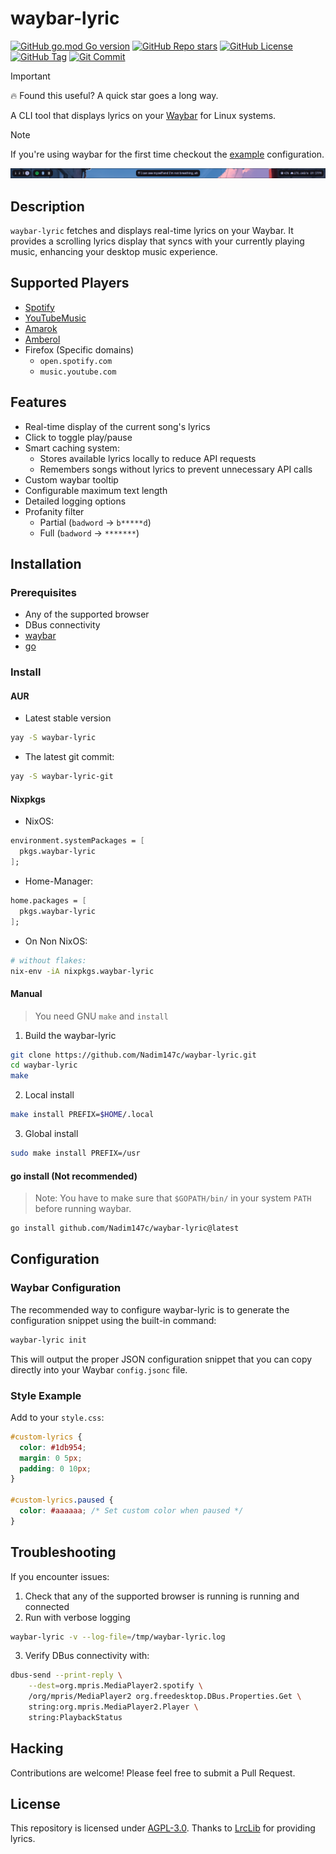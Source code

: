 # waybar-lyric

[![GitHub go.mod Go version](https://img.shields.io/github/go-mod/go-version/Nadim147c/waybar-lyric?style=for-the-badge&logo=go&labelColor=11140F&color=BBE9AA)](https://pkg.go.dev/github.com/Nadim147c/waybar-lyric)
[![GitHub Repo stars](https://img.shields.io/github/stars/Nadim147c/waybar-lyric?style=for-the-badge&logo=github&labelColor=11140F&color=BBE9AA)](https://github.com/Nadim147c/waybar-lyric)
[![GitHub License](https://img.shields.io/github/license/Nadim147c/waybar-lyric?style=for-the-badge&logo=gplv3&labelColor=11140F&color=BBE9AA)](./LICENSE)
[![GitHub Tag](https://img.shields.io/github/v/tag/Nadim147c/waybar-lyric?include_prereleases&sort=semver&style=for-the-badge&logo=git&labelColor=11140F&color=BBE9AA)](https://github.com/Nadim147c/waybar-lyric/tags)
[![Git Commit](https://img.shields.io/github/last-commit/Nadim147c/waybar-lyric?style=for-the-badge&logo=git&labelColor=11140F&color=BBE9AA)](https://github.com/Nadim147c/waybar-lyric/tags)

> [!IMPORTANT]
> 🔥 Found this useful? A quick star goes a long way.

A CLI tool that displays lyrics on your
[Waybar](https://github.com/Alexays/Waybar) for Linux systems.

> [!NOTE]  
> If you're using waybar for the first time checkout the [example](./example/waybar/) configuration.

![Example](./example/waybar/screenshot.png)

## Description

`waybar-lyric` fetches and displays real-time lyrics on your Waybar. It provides a
scrolling lyrics display that syncs with your currently playing music, enhancing your
desktop music experience.

## Supported Players

- [Spotify](https://spotify.com)
- [YouTubeMusic](https://github.com/th-ch/youtube-music)
- [Amarok](https://amarok.kde.org/)
- [Amberol](https://apps.gnome.org/en/Amberol/)
- Firefox (Specific domains)
  - `open.spotify.com`
  - `music.youtube.com`

## Features

- Real-time display of the current song's lyrics
- Click to toggle play/pause
- Smart caching system:
  - Stores available lyrics locally to reduce API requests
  - Remembers songs without lyrics to prevent unnecessary API calls
- Custom waybar tooltip
- Configurable maximum text length
- Detailed logging options
- Profanity filter
  - Partial (`badword` -> `b*****d`)
  - Full (`badword` -> `*******`)

## Installation

### Prerequisites

- Any of the supported browser
- DBus connectivity
- [waybar](https://github.com/Alexays/Waybar)
- [go](https://go.dev/)

### Install

#### AUR

- Latest stable version

```bash
yay -S waybar-lyric
```

- The latest git commit:

```bash
yay -S waybar-lyric-git
```

#### Nixpkgs

- NixOS:

```nix
environment.systemPackages = [
  pkgs.waybar-lyric
];
```

- Home-Manager:

```nix
home.packages = [
  pkgs.waybar-lyric
];
```

- On Non NixOS:

```bash
# without flakes:
nix-env -iA nixpkgs.waybar-lyric
```

#### Manual

> You need GNU `make` and `install`

1. Build the waybar-lyric

```bash
git clone https://github.com/Nadim147c/waybar-lyric.git
cd waybar-lyric
make
```

2. Local install

```bash
make install PREFIX=$HOME/.local
```

3. Global install

```bash
sudo make install PREFIX=/usr
```

#### go install (Not recommended)

> Note: You have to make sure that `$GOPATH/bin/` in your system `PATH` before
> running waybar.

```bash
go install github.com/Nadim147c/waybar-lyric@latest
```

## Configuration

### Waybar Configuration

The recommended way to configure waybar-lyric is to generate the configuration
snippet using the built-in command:

```bash
waybar-lyric init
```

This will output the proper JSON configuration snippet that you can copy directly
into your Waybar `config.jsonc` file.

### Style Example

Add to your `style.css`:

```css
#custom-lyrics {
  color: #1db954;
  margin: 0 5px;
  padding: 0 10px;
}

#custom-lyrics.paused {
  color: #aaaaaa; /* Set custom color when paused */
}
```

## Troubleshooting

If you encounter issues:

1. Check that any of the supported browser is running is running and connected
2. Run with verbose logging

```bash
waybar-lyric -v --log-file=/tmp/waybar-lyric.log
```

3. Verify DBus connectivity with:

```bash
dbus-send --print-reply \
    --dest=org.mpris.MediaPlayer2.spotify \
    /org/mpris/MediaPlayer2 org.freedesktop.DBus.Properties.Get \
    string:org.mpris.MediaPlayer2.Player \
    string:PlaybackStatus
```

## Hacking

Contributions are welcome! Please feel free to submit a Pull Request.

## License

This repository is licensed under [AGPL-3.0](./LICENSE). Thanks to
[LrcLib](https://lrclib.net/) for providing lyrics.
